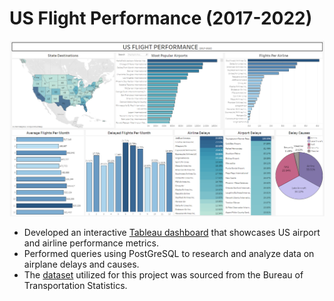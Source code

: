 # US Flight Performance (2017-2022)

![alt text](https://github.com/j3li/US-Flight-Performance/blob/main/Flight%20Dashboard.png)
- Developed an interactive [Tableau dashboard](https://public.tableau.com/app/profile/jing3638/viz/USFlightPerformance2017-2022/USFLIGHTPERFORMANCE) that showcases US airport and airline performance metrics.
- Performed queries using PostGreSQL to research and analyze data on airplane delays and causes.
- The [dataset](https://www.transtats.bts.gov/OT_Delay/ot_delaycause1.asp?6B2r=FE&20=E) utilized for this project was sourced from the Bureau of Transportation Statistics.
